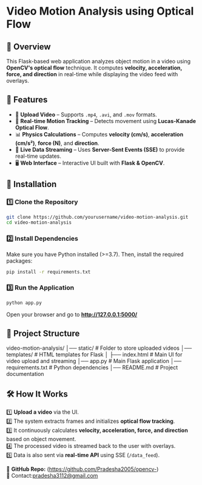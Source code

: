 # Video Motion Analysis using Optical Flow  

## 📌 Overview  
This Flask-based web application analyzes object motion in a video using **OpenCV's optical flow** technique. It computes **velocity, acceleration, force, and direction** in real-time while displaying the video feed with overlays.  

## 🚀 Features  
- 📂 **Upload Video** – Supports `.mp4`, `.avi`, and `.mov` formats.  
- 🎥 **Real-time Motion Tracking** – Detects movement using **Lucas-Kanade Optical Flow**.  
- 📊 **Physics Calculations** – Computes **velocity (cm/s)**, **acceleration (cm/s²)**, **force (N)**, and **direction**.  
- 📡 **Live Data Streaming** – Uses **Server-Sent Events (SSE)** to provide real-time updates.  
- 🖥 **Web Interface** – Interactive UI built with **Flask & OpenCV**.  

## 🔧 Installation  
### 1️⃣ Clone the Repository  
```bash
git clone https://github.com/yourusername/video-motion-analysis.git
cd video-motion-analysis
```
### 2️⃣ Install Dependencies  
Make sure you have Python installed (>=3.7). Then, install the required packages:  
```bash
pip install -r requirements.txt
```


### 3️⃣ Run the Application  
```bash
python app.py
```

Open your browser and go to **http://127.0.0.1:5000/**  

## 📂 Project Structure  
video-motion-analysis/
│── static/             # Folder to store uploaded videos
│── templates/          # HTML templates for Flask
│   ├── index.html      # Main UI for video upload and streaming
│── app.py              # Main Flask application
│── requirements.txt    # Python dependencies
│── README.md           # Project documentation


## 🛠 How It Works  
1️⃣ **Upload a video** via the UI.  
2️⃣ The system extracts frames and initializes **optical flow tracking**.  
3️⃣ It continuously calculates **velocity, acceleration, force, and direction** based on object movement.  
4️⃣ The processed video is streamed back to the user with overlays.  
5️⃣ Data is also sent via **real-time API** using SSE (`/data_feed`).  


🔗 **GitHub Repo:** (https://github.com/Pradesha2005/opencv-)  
📧  Contact:pradesha3112@gmail.com 
